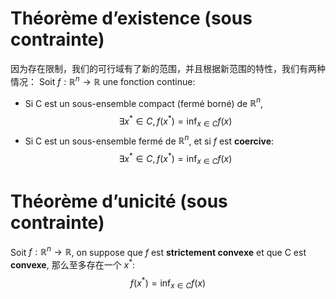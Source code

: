 # Théorème d’existence (sous contrainte)
因为存在限制，我们的可行域有了新的范围，并且根据新范围的特性，我们有两种情况：
Soit $f:\mathbb{R}^{n}\rightarrow \mathbb{R}$ une fonction continue:
- Si C est un sous-ensemble compact (fermé borné) de $\mathbb{R}^{n}$,
$$
\exists x^{*} \in C,f(x^{*}) = \inf_{x\in C}f(x)
$$
- Si C est un sous-ensemble fermé de $\mathbb{R}^{n}$, et si $f$ est **coercive**:
$$
\exists x^{*} \in C,f(x^{*}) = \inf_{x\in C}f(x)
$$
# Théorème d’unicité (sous contrainte)
Soit $f:\mathbb{R}^{n}\rightarrow \mathbb{R}$, on suppose que $f$ est **strictement convexe** et que C est **convexe**, 那么至多存在一个 $x^{*}$:
$$
f(x^{*}) = \inf_{x\in C}f(x)
$$